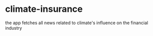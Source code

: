 # climate-insurance
the app fetches all news related to climate's influence on the financial industry
